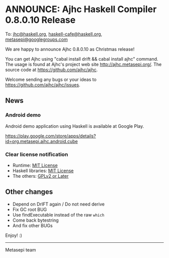 # ANNOUNCE: Ajhc Haskell Compiler 0.8.0.10 Release
To: jhc@haskell.org, haskell-cafe@haskell.org, metasepi@googlegroups.com

We are happy to announce Ajhc 0.8.0.10 as Christmas release!

You can get Ajhc using "cabal install drift && cabal install ajhc" command.
The usage is found at Ajhc's project web site http://ajhc.metasepi.org/.
The source code at https://github.com/ajhc/ajhc.

Welcome sending any bugs or your ideas to https://github.com/ajhc/ajhc/issues.

## News

### Android demo

Android demo application using Haskell is available at Google Play.

https://play.google.com/store/apps/details?id=org.metasepi.ajhc.android.cube

### Clear license notification

* Runtime: [MIT License](https://github.com/ajhc/ajhc/blob/master/rts/LICENSE)
* Haskell libraries: [MIT License](https://github.com/ajhc/ajhc/blob/master/lib/LICENSE)
* The others: [GPLv2 or Later](https://github.com/ajhc/ajhc/blob/arafura/COPYING)

## Other changes

* Depend on DrIFT again / Do not need derive
* Fix GC root BUG
* Use findExecutable instead of the raw `which`
* Come back bytestring
* And fix other BUGs

Enjoy! :)
- - -
Metasepi team
